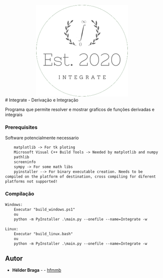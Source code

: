 
<div style="text-align:center"><img src="./icon.png" /></div>
# Integrate - Derivação e Integração

Programa que permite resolver e mostrar graficos de funções derivadas e integrais

### Prerequisites

Software potencialmente necessario

```
    matplotlib -> For tk ploting
    Microsoft Visual C++ Build Tools -> Needed by matplotlib and numpy
    pathlib
    screeninfo
    sympy -> For some math libs
    pyinstaller --> For binary executable creation. Needs to be compiled on the platform of destination, cross compiling for diferent platforms not supported!
```
### Compilação
    Windows:
        Executar "build_windows.ps1" 
        ou
        python -m PyInstaller .\main.py --onefile --name=Integrate -w

    Linux:
        Executar "build_linux.bash"
        ou
        python -m PyInstaller .\main.py --onefile --name=Integrate -w

## Autor

* **Hélder Braga** -  - [hfmmb](https://github.com/hfmmb)
